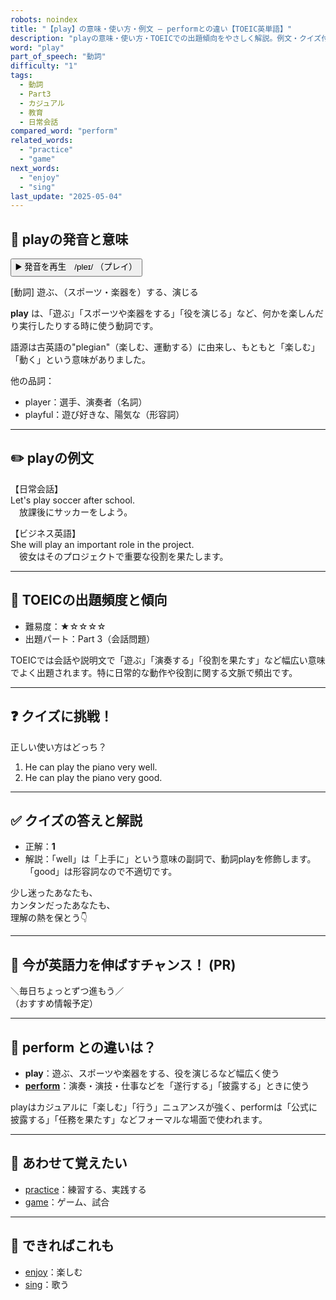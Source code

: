 ```yaml
---
robots: noindex
title: "【play】の意味・使い方・例文 ― performとの違い【TOEIC英単語】"
description: "playの意味・使い方・TOEICでの出題傾向をやさしく解説。例文・クイズ付きでperformとの違いもわかりやすく学べます。"
word: "play"
part_of_speech: "動詞"
difficulty: "1"
tags:
  - 動詞
  - Part3
  - カジュアル
  - 教育
  - 日常会話
compared_word: "perform"
related_words:
  - "practice"
  - "game"
next_words:
  - "enjoy"
  - "sing"
last_update: "2025-05-04"
---
```


## 🔰 playの発音と意味

<button class="play-audio" onclick="playTTS('play')">
  <span class="play-audio-main">
    ▶️ 発音を再生　/pleɪ/
  </span>
  <span class="play-audio-sub">
    （プレイ）
  </span>
</button>

[動詞] 遊ぶ、（スポーツ・楽器を）する、演じる

**play** は、「遊ぶ」「スポーツや楽器をする」「役を演じる」など、何かを楽しんだり実行したりする時に使う動詞です。

語源は古英語の"plegian"（楽しむ、運動する）に由来し、もともと「楽しむ」「動く」という意味がありました。

他の品詞：  
- player：選手、演奏者（名詞）
- playful：遊び好きな、陽気な（形容詞）

---

## ✏️ playの例文

【日常会話】  
Let's play soccer after school.  
　放課後にサッカーをしよう。

【ビジネス英語】  
She will play an important role in the project.  
　彼女はそのプロジェクトで重要な役割を果たします。

---

## 🎯 TOEICの出題頻度と傾向

- 難易度：★☆☆☆☆
- 出題パート：Part 3（会話問題）

TOEICでは会話や説明文で「遊ぶ」「演奏する」「役割を果たす」など幅広い意味でよく出題されます。特に日常的な動作や役割に関する文脈で頻出です。

---

## ❓ クイズに挑戦！

正しい使い方はどっち？

1. He can play the piano very well.  
2. He can play the piano very good.

---

## ✅ クイズの答えと解説

- 正解：**1**
- 解説：「well」は「上手に」という意味の副詞で、動詞playを修飾します。「good」は形容詞なので不適切です。

少し迷ったあなたも、  
カンタンだったあなたも、  
理解の熱を保とう👇️

---

## 🚀 今が英語力を伸ばすチャンス！ (PR)

<div class="info-center">
＼毎日ちょっとずつ進もう／<br>  
（おすすめ情報予定）
</div>

---

## 🤔  perform との違いは？

- **play**：遊ぶ、スポーツや楽器をする、役を演じるなど幅広く使う
- **[perform](/word/perform/)**：演奏・演技・仕事などを「遂行する」「披露する」ときに使う

playはカジュアルに「楽しむ」「行う」ニュアンスが強く、performは「公式に披露する」「任務を果たす」などフォーマルな場面で使われます。

---

## 🧩 あわせて覚えたい

- [practice](/word/practice/)：練習する、実践する
- [game](/word/game/)：ゲーム、試合

---

## 📖 できればこれも

- [enjoy](/word/enjoy/)：楽しむ
- [sing](/word/sing/)：歌う

<!-- cvid: aid46_bid11 -->
